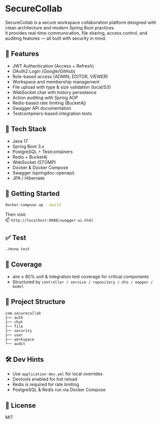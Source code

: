 # SecureCollab

SecureCollab is a secure workspace collaboration platform designed with clean architecture and modern Spring Boot practices.  
It provides real-time communication, file sharing, access control, and auditing features — all built with security in mind.

## 🔐 Features

- JWT Authentication (Access + Refresh)
- OAuth2 Login (Google/GitHub)
- Role-based access (ADMIN, EDITOR, VIEWER)
- Workspace and membership management
- File upload with type & size validation (local/S3)
- WebSocket chat with history persistence
- Action auditing with Spring AOP
- Redis-based rate limiting (Bucket4j)
- Swagger API documentation
- Testcontainers-based integration tests

## 🧱 Tech Stack

- Java 17
- Spring Boot 3.x
- PostgreSQL + Testcontainers
- Redis + Bucket4j
- WebSocket (STOMP)
- Docker & Docker Compose
- Swagger (springdoc-openapi)
- JPA / Hibernate

## 🚀 Getting Started

```bash
docker-compose up --build
```

Then visit:  
📫 `http://localhost:8080/swagger-ui.html`

## ✅ Test

```bash
./mvnw test
```

## 🧪 Coverage

- aim ≥ 80% unit & integration test coverage for critical components
- Structured by `controller / service / repository / dto / mapper / model`

## 📁 Project Structure

```
com.securecollab
├── auth
├── chat
├── file
├── security
├── user
├── workspace
└── audit
```

## 🛠 Dev Hints

- Use `application-dev.yml` for local overrides
- Devtools enabled for hot reload
- Redis is required for rate limiting
- PostgreSQL & Redis run via Docker Compose

## 📜 License

MIT 
